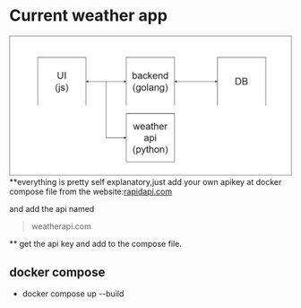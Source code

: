 
# Current weather app

![diagram](https://github.com/aakkiiff/CurrentWeatherApp/blob/master/Diagram.jpg?raw=true)
**everything is pretty self explanatory,just add your own apikey at docker compose file from the website:[rapidapi.com](https://rapidapi.com/)

and add the api named 

> weatherapi.com

 **
 get the api key and add to the compose file.

## docker compose

 - docker compose up --build

